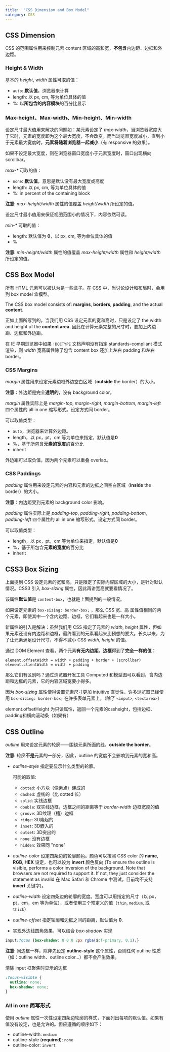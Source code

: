 ```yaml
---
title:  "CSS Dimension and Box Model"
category: CSS
---
```

## CSS Dimension

CSS 的范围属性用来控制元素 content 区域的高和宽，**不包含**内边距、边框和外边距。

### Height & Width

基本的 _height_, _width_ 属性可取的值：

+ `auto`: **默认值**，浏览器来计算
+ length: 以 px, cm, 等为单位具体的值
+ %: 以**所包含的内容模块**的百分比显示

<!--more-->

### Max-height、Max-width、Min-height、Min-width

设定尺寸最大值用来解决的问题如：某元素设定了 _max-width_，当浏览器宽度大于它时，元素的宽度即为这个最大宽度，不会改变。而当浏览器宽度减小，直到小于元素最大宽度时，**元素将随着浏览器一起减小**（有 responsive 的效果）。

如果不设定最大宽度，则在浏览器窗口宽度小于元素宽度时，窗口出现横向 scrollbar。

_max-*_ 可取的值：

+ `none`: **默认值**，意思是默认没有最大宽度或高度
+ length: 以 px, cm, 等为单位具体的值
+ %: in percent of the containing block

**注意**: <span class="t-blue">_max-height/width_ 属性的值覆盖 _height/width_ 所设定的值</span>。

设定尺寸最小值用来保证视图范围小的情况下，内容依然可读。

_min-*_ 可取的值：

+ length: 默认值为 **0**，以 px, cm, 等为单位具体的值
+ %

**注意**: <span class="t-blue">_min-height/width_ 属性的值覆盖 _max-height/width_ 属性和 _height/width_ 所设定的值</span>。

## CSS Box Model

所有 HTML 元素可以被认为是一些盒子。在 CSS 中，当讨论设计和布局时，会用到 box model 盒模型。

The CSS box model consists of: **margins**, **borders**, **padding**, and the actual **content**.

正如上面所写到的，当我们用 CSS 设定元素的宽和高时，只是设定了 the width and height of the **content area**. 因此<span class="t-red">在计算元素完整的尺寸时，要加上内边距、边框和外边距</span>。

在 IE 早期浏览器中如果 `!DOCTYPE` 文档声明没有指定 standards-compliant 模式渲染，则 _width_ 宽高属性除了包含 content box 还加上左右 padding 和左右 border。

### CSS Margins

_margin_ 属性用来设定元素边框外边空白区域（**outside** the border）的大小。

**注意**：<span class="t-blue">外边距是完全**透明的**，没有 background color</span>。

_margin_ 属性实际上是 _margin-top_, _margin-right_, _margin-bottom_, _margin-left_ 四个属性的 all in one 缩写形式。设定方式同 border。

可以取值类型：

+ `auto`，浏览器来计算外边距。
+ length，以 px，pt，cm 等为单位来指定，默认值是**0**
+ %，基于所包含**元素的宽度**的百分比
+ inherit

外边距可以取<span class="t-red">负值</span>，因为两个元素可以重叠 overlap。

### CSS Paddings

_padding_ 属性用来设定元素的内容和元素的边框之间空白区域（**inside** the border）的大小。

**注意**：<span class="t-blue">内边距受到元素的 background color 影响</span>。

_padding_ 属性实际上是 _padding-top_, _padding-right_, _padding-bottom_, _padding-left_ 四个属性的 all in one 缩写形式。设定方式同 border。

可以取值类型：

+ length，以 px，pt，cm 等为单位来指定，默认值是**0**
+ %，基于所包含**元素的宽度**的百分比
+ inherit

## CSS3 Box Sizing

上面提到 CSS 设定元素的宽和高，只是限定了实际内容区域的大小，是针对默认情况。CSS3 引入 _box-sizing_ 属性，因此再讲宽高就要看情况了。

该属性**默认值**是 `content-box`，也就是上面提到的一般情况。

如果设定元素的 `box-sizing: border-box;` ，那么 <span class="t-blue">CSS 宽、高 属性值相同的两个元素，即使其中一个含内边距、边框，它们看起来也是一样大小</span>。

新属性的引入是解决：虽然我们用 CSS 指定了元素的 _width_, _height_ 属性，但如果元素还设有内边距和边框，最终看到的元素看起来比预想的要大。长久以来，为了让元素满足设计尺寸，不得不减小 CSS _width_, _height_ 的值。

通过 DOM Element 查看，两个元素**有无内边距、边框**得到了**完全一样的值**：

    element.offsetWidth = width + padding + border + (scrollbar)
    element.clientWidth = width + padding

那么它们有区别吗？通过浏览器开发工具 Computed 和模型图可以看到，含内边距和边框的元素，它的内容区域宽要小得多。

因为 _box-sizing_ 属性使得设置元素尺寸更加 intuitive 直觉性，许多浏览器已经使用 `box-sizing: border-box;` 在许多表单元素上。（除了 `<input>`, `<textarea>`）

element.offsetHeight 为只读属性，返回一个元素的cssheight，包括边框、padding和横向滚动条（如果有）

## CSS Outline

_outline_ 用来设定元素的轮廓——围绕元素所画的线，**outside the border**。

**注意**: <span class="t-blue">轮廓**不是**元素的一部分，因此，outline 的宽度不会影响到元素的宽和高</span>。

+ _outline-style_ 指定要显示什么类型的轮廓。

    可能的取值:

    + `dotted`: 小方块（像素点）连成的
    + `dashed`: 虚线的（比 dotted 长）
    + `solid`: 实线边框
    + `double`: 双实线边框，<span class="t-red">边框之间的距离等于 _border-width_ 边框宽度的值</span>
    + `groove`: 3D纹理（槽）边框
    + `ridge`: 3D隆起的
    + `inset`: 3D嵌入的
    + `outset`: 3D突出的
    + `none`: 没有边框
    + `hidden`: 效果同 "none"

+ _outline-color_ 设定四条边的轮廓颜色。颜色可以按照 CSS color 的 **name**, **RGB**, **HEX** 设定，也可以设为 **invert** 颜色反向 (To ensure the outline is visible, performs a color inversion of the background. Note that browsers are not required to support it. If not, they just consider the statement as invalid
 在 Mac Safari 和 Chrome 中测试，目前均不支持 **invert** 关键字)。
+ _outline-width_ 设定四条边的轮廓的宽度。宽度可以用指定的尺寸（以 px，pt，cm，em 等为单位），或者使用三个预定义的值（`thin`, `medium`, 或 `thick`）
+ _outline-offset_ 指定轮廓和边框之间的距离，默认值为 **0**.
+ 实现外边线圆角效果，可以结合 _box-shadow_ 实现

```css
input:focus {box-shadow: 0 0 0 2px rgba($cf-primary, 0.1);}
```

**注意**: <span class="t-blue">同边框一样，除非先设定 **outline-style** 这个属性，否则任何 outline 性质（如：outline width、outline color...）都不会产生效果</span>。

清除 input 框聚焦时显示的边框

```css
:focus-visible {
  outline: none;
  box-shadow: none;
}
```

### All in one 简写形式

使用 _outline_ 属性一次性设定四条边轮廓的样式，下面列出每项的默认值。如果有值没有设定，也是允许的。但应遵循的顺序如下：

+ outline-width: `medium`
+ outline-style (**required**): `none`
+ outline-color: `invert`
